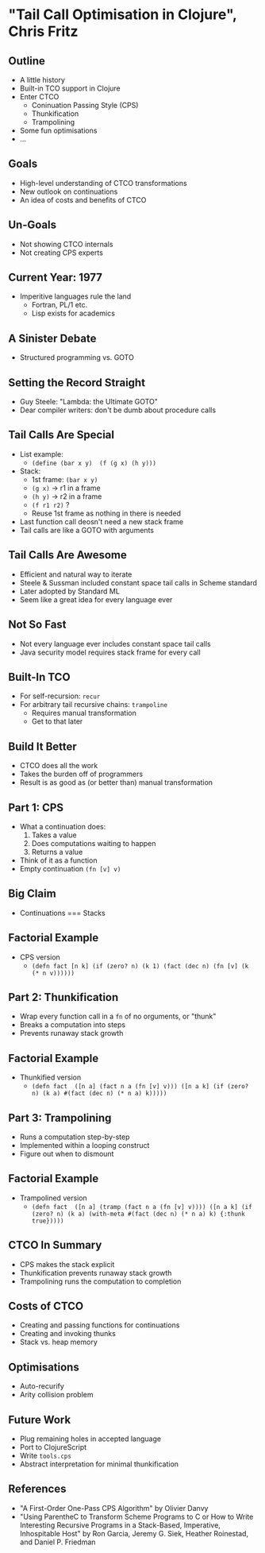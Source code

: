 # "Tail Call Optimisation in Clojure", Chris Fritz #

## Outline ##
* A little history
* Built-in TCO support in Clojure
* Enter CTCO
  * Coninuation Passing Style (CPS)
  * Thunkification
  * Trampolining
* Some fun optimisations
* ...

## Goals ##
* High-level understanding of CTCO transformations
* New outlook on continuations
* An idea of costs and benefits of CTCO

## Un-Goals ##
* Not showing CTCO internals
* Not creating CPS experts

## Current Year: 1977 ##
* Imperitive languages rule the land
  * Fortran, PL/1 etc.
  * Lisp exists for academics

## A Sinister Debate ##
* Structured programming vs. GOTO

## Setting the Record Straight ##
* Guy Steele: "Lambda: the Ultimate GOTO"
* Dear compiler writers: don't be dumb about procedure calls

## Tail Calls Are Special ##
* List example: 
  * `(define (bar x y) 
      (f (g x) (h y)))`
* Stack:
  * 1st frame: `(bar x y)`
  * `(g x)` -> r1 in a frame
  * `(h y)` -> r2 in a frame
  * `(f r1 r2)` ?
  * Reuse 1st frame as nothing in there is needed
* Last function call deosn't need a new stack frame
* Tail calls are like a GOTO with arguments

## Tail Calls Are Awesome ##
* Efficient and natural way to iterate
* Steele & Sussman included constant space tail calls in Scheme standard
* Later adopted by Standard ML
* Seem like a great idea for every language ever

## Not So Fast ##
* Not every language ever includes constant space tail calls
* Java security model requires stack frame for every call

## Built-In TCO ##
* For self-recursion: `recur`
* For arbitrary tail recursive chains: `trampoline`
  * Requires manual transformation
  * Get to that later

## Build It Better ##
* CTCO does all the work
* Takes the burden off of programmers
* Result is as good as (or better than) manual transformation

## Part 1: CPS ##
* What a continuation does:
  1. Takes a value
  2. Does computations waiting to happen
  3. Returns a value
* Think of it as a function
* Empty continuation `(fn [v] v)`

## Big Claim ##
* Continuations === Stacks

## Factorial Example ##
* CPS version
  * `(defn fact [n k]
      (if (zero? n)
       (k 1)
       (fact (dec n) (fn [v] (k (* n v))))))`

## Part 2: Thunkification ##
* Wrap every function call in a `fn` of no orguments, or "thunk"
* Breaks a computation into steps
* Prevents runaway stack growth

## Factorial Example ##
* Thunkified version
  * `(defn fact 
      ([n a] (fact n a (fn [v] v)))
      ([n a k]
       (if (zero? n)
        (k a)
        #(fact (dec n) (* n a) k)))))`

## Part 3: Trampolining ##
* Runs a computation step-by-step
* Implemented within a looping construct
* Figure out when to dismount

## Factorial Example ##
* Trampolined version
  * `(defn fact 
      ([n a] (tramp (fact n a (fn [v] v))))
      ([n a k]
       (if (zero? n)
        (k a)
        (with-meta #(fact (dec n) (* n a) k) {:thunk true}))))`

## CTCO In Summary ##
* CPS makes the stack explicit
* Thunkification prevents runaway stack growth
* Trampolining runs the computation to completion

## Costs of CTCO ##
* Creating and passing functions for continuations
* Creating and invoking thunks
* Stack vs. heap memory

## Optimisations ##
* Auto-recurify
* Arity collision problem

## Future Work ##
* Plug remaining holes in accepted language
* Port to ClojureScript
* Write `tools.cps`
* Abstract interpretation for minimal thunkification

## References ##
* "A First-Order One-Pass CPS Algorithm" by Olivier Danvy
* "Using ParentheC to Transform Scheme Programs to C or How to Write Interesting Recursive Programs in a Stack-Based, Imperative, Inhospitable Host" by Ron Garcia, Jeremy G. Siek, Heather Roinestad, and Daniel P. Friedman

